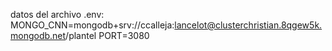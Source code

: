 <!-- npm init
npm i express
npm install express-generator -g
(express --no-view)
npm i cors
npm install mongoose --save
npm i dotenv
npm install --save express-validator
npm i axios
npm install -g nodemon
npm install --save-dev nodemon -->

datos del archivo .env:
MONGO_CNN=mongodb+srv://ccalleja:lancelot@clusterchristian.8qgew5k.mongodb.net/plantel
PORT=3080
